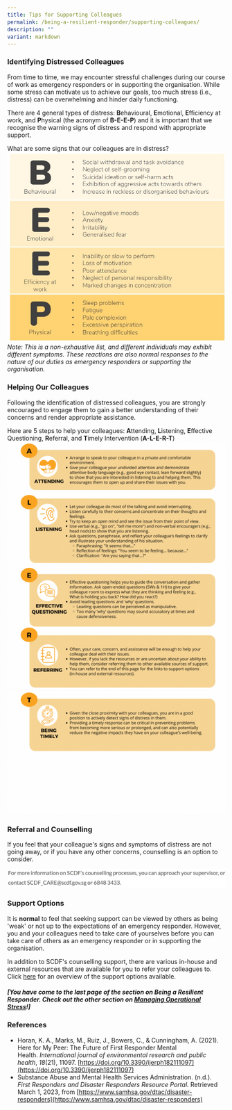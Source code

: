 ```yaml
---
title: Tips for Supporting Colleagues
permalink: /being-a-resilient-responder/supporting-colleagues/
description: ""
variant: markdown
---
```

### Identifying Distressed Colleagues
From time to time, we may encounter stressful challenges during our course of work as emergency responders or in supporting the organisation. While some stress can motivate us to achieve our goals, too much stress (i.e., distress) can be overwhelming and hinder daily functioning.

There are 4 general types of distress: **B**ehavioural, **E**motional, **E**fficiency at work, and **P**hysical (the acronym of **B-E-E-P**) and it is important that we recognise the warning signs of distress and respond with appropriate support.

What are some signs that our colleagues are in distress?
![](/images/BEEP.jpg)
*Note: This is a non-exhaustive list, and different individuals may exhibit different symptoms. These reactions are also normal responses to the nature of our duties as emergency responders or supporting the organisation.*

### Helping Our Colleagues
Following the identification of distressed colleagues, you are strongly encouraged to engage them to gain a better understanding of their concerns and render appropriate assistance.

Here are 5 steps to help your colleagues: **A**ttending, **L**istening, **E**ffective Questioning, **R**eferral, and **T**imely Intervention (**A-L-E-R-T**)
![](/images/tips%20alert%201(1).png)![](/images/tips%20alert%201%20(2).png)![](/images/tips%20alert%201%20(3).png)

### Referral and Counselling
If you feel that your colleague's signs and symptoms of distress are not going away, or if you have any other concerns, counselling is an option to consider. 

![](/images/Counselling.png)

### Support Options
It is **normal** to feel that seeking support can be viewed by others as being 'weak' or not up to the expectations of an emergency responder. However, you and your colleagues need to take care of yourselves before you can take care of others as an emergency responder or in supporting the organisation.

In addition to SCDF's counselling support, there are various in-house and external resources that are available for you to refer your colleagues to. Click [here](/support-options/) for an overview of the support options available.

##### **[You have come to the last page of the section on Being a Resilient Responder. Check out the other section on [Managing Operational Stress](/managing-operational-stress)!]**

### References
* Horan, K. A., Marks, M., Ruiz, J., Bowers, C., & Cunningham, A. (2021). Here for My Peer: The Future of First Responder Mental Health. _International journal of environmental research and public health_, _18_(21), 11097. [https://doi.org/10.3390/ijerph182111097](https://doi.org/10.3390/ijerph182111097)
* Substance Abuse and Mental Health Services Administration. (n.d.). _First Responders and Disaster Responders Resource Portal._ Retrieved March 1, 2023, from [https://www.samhsa.gov/dtac/disaster-responders](https://www.samhsa.gov/dtac/disaster-responders)